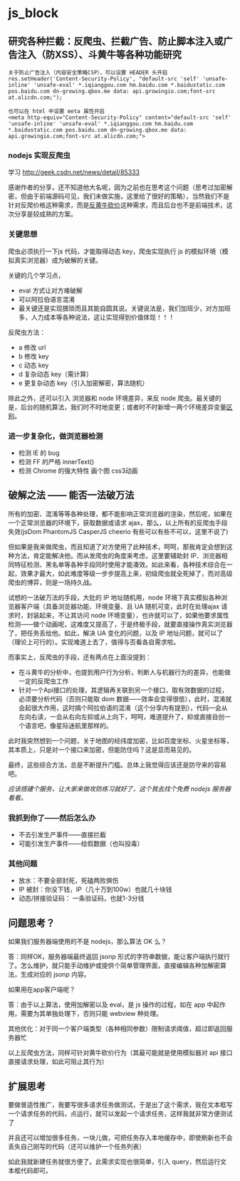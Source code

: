 # js_block

## 研究各种拦截：反爬虫、拦截广告、防止脚本注入或广告注入（防XSS）、斗黄牛等各种功能研究

```
关于防止广告注入（内容安全策略CSP），可以设置 HEADER 头开启
res.setHeader('Content-Security-Policy', "default-src 'self' 'unsafe-inline' 'unsafe-eval' *.iqianggou.com hm.baidu.com *.baidustatic.com pos.baidu.com dn-growing.qbox.me data: api.growingio.com;font-src at.alicdn.com;");

也可以在 html 中设置 meta 属性开启
<meta http-equiv="Content-Security-Policy" content="default-src 'self' 'unsafe-inline' 'unsafe-eval' *.iqianggou.com hm.baidu.com *.baidustatic.com pos.baidu.com dn-growing.qbox.me data: api.growingio.com;font-src at.alicdn.com;">
```

### nodejs 实现反爬虫

学习 http://geek.csdn.net/news/detail/85333

感谢作者的分享，还不知道他大名呢，因为之前也在思考这个问题（思考过加密解密，但由于前端源码可见，我们未做实施，这里给了很好的策略），当然我们不是针对反爬价格这种需求，而是[反黄牛砍价](http://tucao.doweidu.com/?/question/56)这种需求，而且后台也不是前端技术，这次分享是较成熟的方案。


### 关键思想

爬虫必须执行一下js 代码，才能取得动态 key，爬虫实现执行 js 的模拟环境（模拟真实浏览器）成为破解的关键。


关键的几个学习点，

- eval 方式让对方难破解
- 可以阿拉伯语言混淆
- 最关键还是实现猥琐而且其能自圆其说。关键说法是，我们加班少，对方加班多，人力成本等各种说法，这让实现得到价值体现！！！

反爬虫方法：

- a 修改 url
- b 修改 key
- c 动态 key
- d 复杂动态 key（需计算）
- e 更复杂动态 key（引入加密解密，算法随机）

除此之外，还可以引入 浏览器和 node 环境差异，来反 node 爬虫。最关键的是，后台的随机算法，我们时不时地变更；或者时不时新增一两个环境差异变量[区别](http://www.cnblogs.com/webARM/p/5004595.html)。

### 进一步复杂化，做浏览器检测

- 检测 IE 的 bug
- 检测 FF 的严格 innerText()
- 检测 Chrome 的强大特性 画个图 css3动画

## 破解之法 —— 能否一法破万法

所有的加密、混淆等等各种处理，都不能影响正常浏览器的渲染，然后呢，如果在一个正常浏览器的环境下，获取数据或请求 ajax，那么，以上所有的反爬虫手段失效(jsDom PhantomJS CasperJS cheerio 有些可以有些不可以，这里不说了)

但如果是我来做爬虫，而且知道了对方使用了此种技术，呵呵，那我肯定会想到这种方法，肯定能解决他。而从发爬虫的角度来考虑，这里要辅助封 IP、浏览器相同特征检测、黑名单等各种手段同时使用才能凑效。如此来看，各种技术综合在一起，效果才最大，如此难度等级一步步提高上来，初级爬虫就全死掉了，而对高级爬虫的博弈，则是一场持久战。

试想的一法破万法的手段，大批的 IP 地址随机用，node 环境下真实模拟各种浏览器客户端（具备浏览器功能、环境变量、且 UA 随机可变，此时在处理ajax 请求时，封装起来，不让其访问 node 环境变量），也许就可以了，如果他要求属性检测——做个动画呢，这难度又提高了，于是终极手段，就要直接操作真实浏览器了，把任务丢给他。如此，解决 UA 变化的问题，以及 IP 地址问题，就可以了（理论上可行的）。实现难道上去了，值得与否看各自需求啦。

而事实上，反爬虫的手段，还有两点在上面没提到：

- 在斗黄牛的分析中，也提到用户行为分析，判断人与机器行为的差异，也能做一定的反爬虫工作
- 针对一个Api接口的处理，其逻辑再关联到另一个接口，取有效数据的过程，必须要分析代码（否则只能取 dom 数据——效率会变得很低），此时，混淆就会起很大作用，这时搞个阿拉伯语的混淆（这个分享内有提到），代码一会从左向右读，一会从右向左抑或从上向下，呵呵，难道提升了，抑或直接自创一个语言吧，像星际迷航里那样的。

此时我突然想到一个问题，关于地图的经纬度加密，比如百度坐标、火星坐标等，其本质上，只是对一个接口来加密，但能防住吗？这是显而易见的。

最终，这些综合方法，总是不断提升门槛。总体上我觉得应该还是防守来的容易吧。

*应该搭建个服务，让大家来做攻防练习就好了，这个我去找个免费 nodejs 服务器看看。*

### 我抓到你了——然后怎么办

- 不去引发生产事件——直接拦截
- 可能引发生产事件——给假数据（也叫投毒）


### 其他问题

- 放水：不要全部封死，死磕两败俱伤
- IP 被封：你没下钱，IP（几十万到100w）也就几十块钱
- 动态/拼接验证码： 一条验证码，也就1-3分钱

## 问题思考？

如果我们服务器端使用的不是 nodejs，那么算法 OK 么？

答：同样OK，服务器端最终返回 jsonp 形式的字符串数据，能让客户端执行就行了。怎么维护，就只能手动维护或提供个简单管理界面，直接编辑各种加解密算法，生成对应的 jsonp 内容。


如果用在app客户端呢？

答：由于以上算法，使用加解密以及 eval，是 js 操作的过程，如在 app 中起作用，需要为其单独处理下，否则只能 webview 种处理。

其他优化：对于同一个客户端类型（各种相同参数）限制请求阈值，超过即返回服务器忙

以上反爬虫方法，同样可针对黄牛砍价行为（其最可能就是使用模拟器对 api 接口直接请求处理，如此可阻止其行为）


## 扩展思考

要做普适性推广，我要写很多请求任务做测试，于是出了这个需求，我在文本框写一个请求任务的代码，点运行，就可以发起一个请求任务，这样我就非常方便测试了

并且还可以增加很多任务，一块儿做，可把任务存入本地缓存中，即使刷新也不会丢失自己刚写的代码（还可以维护一个任务列表）

如此我就新建任务就很方便了。此需求实现也很简单，引入 query，然后运行文本框代码即可。
